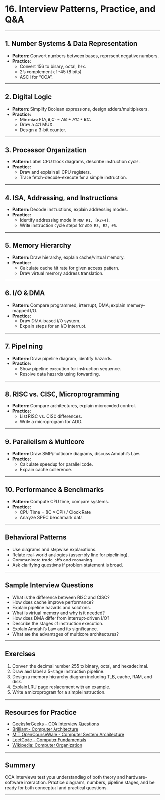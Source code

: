 # 16. Interview Patterns, Practice, and Q&A

---

## 1. Number Systems & Data Representation

- **Pattern:** Convert numbers between bases, represent negative numbers.
- **Practice:**  
  - Convert 156 to binary, octal, hex.  
  - 2’s complement of -45 (8 bits).  
  - ASCII for “COA”.

---

## 2. Digital Logic

- **Pattern:** Simplify Boolean expressions, design adders/multiplexers.
- **Practice:**  
  - Minimize F(A,B,C) = AB + A’C + BC.  
  - Draw a 4:1 MUX.  
  - Design a 3-bit counter.

---

## 3. Processor Organization

- **Pattern:** Label CPU block diagrams, describe instruction cycle.
- **Practice:**  
  - Draw and explain all CPU registers.  
  - Trace fetch-decode-execute for a simple instruction.

---

## 4. ISA, Addressing, and Instructions

- **Pattern:** Decode instructions, explain addressing modes.
- **Practice:**  
  - Identify addressing mode in `MOV R1, [R2+4]`.  
  - Write instruction cycle steps for `ADD R3, R2, #5`.

---

## 5. Memory Hierarchy

- **Pattern:** Draw hierarchy, explain cache/virtual memory.
- **Practice:**  
  - Calculate cache hit rate for given access pattern.  
  - Draw virtual memory address translation.

---

## 6. I/O & DMA

- **Pattern:** Compare programmed, interrupt, DMA; explain memory-mapped I/O.
- **Practice:**  
  - Draw DMA-based I/O system.  
  - Explain steps for an I/O interrupt.

---

## 7. Pipelining

- **Pattern:** Draw pipeline diagram, identify hazards.
- **Practice:**  
  - Show pipeline execution for instruction sequence.  
  - Resolve data hazards using forwarding.

---

## 8. RISC vs. CISC, Microprogramming

- **Pattern:** Compare architectures, explain microcoded control.
- **Practice:**  
  - List RISC vs. CISC differences.  
  - Write a microprogram for ADD.

---

## 9. Parallelism & Multicore

- **Pattern:** Draw SMP/multicore diagrams, discuss Amdahl’s Law.
- **Practice:**  
  - Calculate speedup for parallel code.  
  - Explain cache coherence.

---

## 10. Performance & Benchmarks

- **Pattern:** Compute CPU time, compare systems.
- **Practice:**  
  - CPU Time = (IC × CPI) / Clock Rate  
  - Analyze SPEC benchmark data.

---

## Behavioral Patterns

- Use diagrams and stepwise explanations.
- Relate real-world analogies (assembly line for pipelining).
- Communicate trade-offs and reasoning.
- Ask clarifying questions if problem statement is broad.

---

## Sample Interview Questions

- What is the difference between RISC and CISC?
- How does cache improve performance?
- Explain pipeline hazards and solutions.
- What is virtual memory and why is it needed?
- How does DMA differ from interrupt-driven I/O?
- Describe the stages of instruction execution.
- Explain Amdahl’s Law and its significance.
- What are the advantages of multicore architectures?

---

## Exercises

1. Convert the decimal number 255 to binary, octal, and hexadecimal.
2. Draw and label a 5-stage instruction pipeline.
3. Design a memory hierarchy diagram including TLB, cache, RAM, and disk.
4. Explain LRU page replacement with an example.
5. Write a microprogram for a simple instruction.

---

## Resources for Practice

- [GeeksforGeeks - COA Interview Questions](https://www.geeksforgeeks.org/computer-organization-and-architecture-interview-questions/)
- [Brilliant - Computer Architecture](https://brilliant.org/wiki/computer-architecture/)
- [MIT OpenCourseWare - Computer System Architecture](https://ocw.mit.edu/courses/electrical-engineering-and-computer-science/6-823-computer-system-architecture-fall-2005/)
- [LeetCode - Computer Fundamentals](https://leetcode.com/problemset/all/?topicSlugs=computer-fundamentals)
- [Wikipedia: Computer Organization](https://en.wikipedia.org/wiki/Computer_organization)

---

## Summary

COA interviews test your understanding of both theory and hardware-software interaction. Practice diagrams, numbers, pipeline stages, and be ready for both conceptual and practical questions.

---
